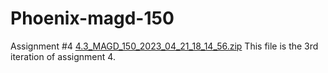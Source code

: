 # Phoenix-magd-150

Assignment #4
[4.3_MAGD_150_2023_04_21_18_14_56.zip](https://github.com/PhoenixRose0105/Phoenix-magd-150/files/11298348/4.3_MAGD_150_2023_04_21_18_14_56.zip)
This file is the 3rd iteration of assignment 4.
